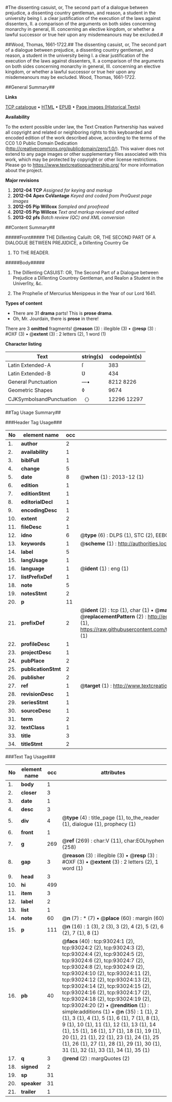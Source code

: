 #The dissenting casuist, or, The second part of a dialogue between prejudice, a dissenting country gentleman, and reason, a student in the university being I. a clear justification of the execution of the laws against dissenters, II. a comparison of the arguments on both sides concerning monarchy in general, III. concerning an elective kingdom, or whether a lawful successor or true heir upon any misdemeanours may be excluded.#

##Wood, Thomas, 1661-1722.##
The dissenting casuist, or, The second part of a dialogue between prejudice, a dissenting country gentleman, and reason, a student in the university being I. a clear justification of the execution of the laws against dissenters, II. a comparison of the arguments on both sides concerning monarchy in general, III. concerning an elective kingdom, or whether a lawful successor or true heir upon any misdemeanours may be excluded.
Wood, Thomas, 1661-1722.

##General Summary##

**Links**

[TCP catalogue](http://www.ota.ox.ac.uk/tcp/)  • 
[HTML](http://tei.it.ox.ac.uk/tcp/Texts-HTML/free/A66/A66942.html)  • 
[EPUB](http://tei.it.ox.ac.uk/tcp/Texts-EPUB/free/A66/A66942.epub) • 
[Page images (Historical Texts)](https://historicaltexts.jisc.ac.uk/eebo-12737405e)

**Availability**

To the extent possible under law, the Text Creation Partnership has waived all copyright and related or neighboring rights to this keyboarded and encoded edition of the work described above, according to the terms of the CC0 1.0 Public Domain Dedication (http://creativecommons.org/publicdomain/zero/1.0/). This waiver does not extend to any page images or other supplementary files associated with this work, which may be protected by copyright or other license restrictions. Please go to https://www.textcreationpartnership.org/ for more information about the project.

**Major revisions**

1. __2012-04__ __TCP__ *Assigned for keying and markup*
1. __2012-04__ __Apex CoVantage__ *Keyed and coded from ProQuest page images*
1. __2012-05__ __Pip Willcox__ *Sampled and proofread*
1. __2012-05__ __Pip Willcox__ *Text and markup reviewed and edited*
1. __2013-02__ __pfs__ *Batch review (QC) and XML conversion*

##Content Summary##

#####Front#####
THE Diſſenting Caſuiſt: OR, THE SECOND PART OF A DIALOGUE BETWEEN PREJƲDICE, a Diſſenting Country Ge
1. TO THE READER.

#####Body#####

1. The Diſſenting CASUIST: OR, The Second Part of a Dialogue between Prejudice a Diſſenting Countrey Gentleman, and Reaſon a Student in the Univerſity, &c.

1. The Propheſie of Mercurius Menippeus in the Year of our Lord 1641.

**Types of content**

  * There are 31 **drama** parts! This is **prose drama**.
  * Oh, Mr. Jourdain, there is **prose** in there!

There are 3 **omitted** fragments! 
 @__reason__ (3) : illegible (3)  •  @__resp__ (3) : #OXF (3)  •  @__extent__ (3) : 2 letters (2), 1 word (1)

**Character listing**


|Text|string(s)|codepoint(s)|
|---|---|---|
|Latin Extended-A|ſ|383|
|Latin Extended-B|Ʋ|434|
|General Punctuation|—•|8212 8226|
|Geometric Shapes|◊|9674|
|CJKSymbolsandPunctuation|〈〉|12296 12297|

##Tag Usage Summary##

###Header Tag Usage###

|No|element name|occ|attributes|
|---|---|---|---|
|1.|__author__|2||
|2.|__availability__|1||
|3.|__biblFull__|1||
|4.|__change__|5||
|5.|__date__|8| @__when__ (1) : 2013-12 (1)|
|6.|__edition__|1||
|7.|__editionStmt__|1||
|8.|__editorialDecl__|1||
|9.|__encodingDesc__|1||
|10.|__extent__|2||
|11.|__fileDesc__|1||
|12.|__idno__|6| @__type__ (6) : DLPS (1), STC (2), EEBO-CITATION (1), OCLC (1), VID (1)|
|13.|__keywords__|1| @__scheme__ (1) : http://authorities.loc.gov/ (1)|
|14.|__label__|5||
|15.|__langUsage__|1||
|16.|__language__|1| @__ident__ (1) : eng (1)|
|17.|__listPrefixDef__|1||
|18.|__note__|5||
|19.|__notesStmt__|2||
|20.|__p__|11||
|21.|__prefixDef__|2| @__ident__ (2) : tcp (1), char (1)  •  @__matchPattern__ (2) : ([0-9\-]+):([0-9IVX]+) (1), (.+) (1)  •  @__replacementPattern__ (2) : http://eebo.chadwyck.com/downloadtiff?vid=$1&page=$2 (1), https://raw.githubusercontent.com/textcreationpartnership/Texts/master/tcpchars.xml#$1 (1)|
|22.|__profileDesc__|1||
|23.|__projectDesc__|1||
|24.|__pubPlace__|2||
|25.|__publicationStmt__|2||
|26.|__publisher__|2||
|27.|__ref__|1| @__target__ (1) : http://www.textcreationpartnership.org/docs/. (1)|
|28.|__revisionDesc__|1||
|29.|__seriesStmt__|1||
|30.|__sourceDesc__|1||
|31.|__term__|2||
|32.|__textClass__|1||
|33.|__title__|3||
|34.|__titleStmt__|2||


###Text Tag Usage###

|No|element name|occ|attributes|
|---|---|---|---|
|1.|__body__|1||
|2.|__closer__|3||
|3.|__date__|1||
|4.|__desc__|3||
|5.|__div__|4| @__type__ (4) : title_page (1), to_the_reader (1), dialogue (1), prophecy (1)|
|6.|__front__|1||
|7.|__g__|269| @__ref__ (269) : char:V (11), char:EOLhyphen (258)|
|8.|__gap__|3| @__reason__ (3) : illegible (3)  •  @__resp__ (3) : #OXF (3)  •  @__extent__ (3) : 2 letters (2), 1 word (1)|
|9.|__head__|3||
|10.|__hi__|499||
|11.|__item__|3||
|12.|__label__|2||
|13.|__list__|1||
|14.|__note__|60| @__n__ (7) : * (7)  •  @__place__ (60) : margin (60)|
|15.|__p__|111| @__n__ (16) : 1 (3), 2 (3), 3 (2), 4 (2), 5 (2), 6 (2), 7 (1), 8 (1)|
|16.|__pb__|40| @__facs__ (40) : tcp:93024:1 (2), tcp:93024:2 (2), tcp:93024:3 (2), tcp:93024:4 (2), tcp:93024:5 (2), tcp:93024:6 (2), tcp:93024:7 (2), tcp:93024:8 (2), tcp:93024:9 (2), tcp:93024:10 (2), tcp:93024:11 (2), tcp:93024:12 (2), tcp:93024:13 (2), tcp:93024:14 (2), tcp:93024:15 (2), tcp:93024:16 (2), tcp:93024:17 (2), tcp:93024:18 (2), tcp:93024:19 (2), tcp:93024:20 (2)  •  @__rendition__ (1) : simple:additions (1)  •  @__n__ (35) : 1 (1), 2 (1), 3 (1), 4 (1), 5 (1), 6 (1), 7 (1), 8 (1), 9 (1), 10 (1), 11 (1), 12 (1), 13 (1), 14 (1), 15 (1), 16 (1), 17 (1), 18 (1), 19 (1), 20 (1), 21 (1), 22 (1), 23 (1), 24 (1), 25 (1), 26 (1), 27 (1), 28 (1), 29 (1), 30 (1), 31 (1), 32 (1), 33 (1), 34 (1), 35 (1)|
|17.|__q__|3| @__rend__ (2) : margQuotes (2)|
|18.|__signed__|2||
|19.|__sp__|31||
|20.|__speaker__|31||
|21.|__trailer__|1||
